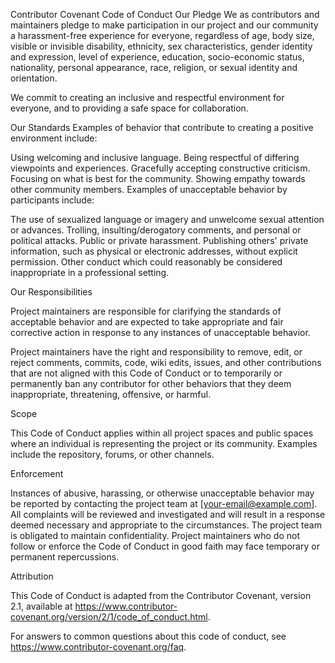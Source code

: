 Contributor Covenant Code of Conduct
Our Pledge
We as contributors and maintainers pledge to make participation in our project and our community a harassment-free experience for everyone, regardless of age, body size, visible or invisible disability, ethnicity, sex characteristics, gender identity and expression, level of experience, education, socio-economic status, nationality, personal appearance, race, religion, or sexual identity and orientation.

We commit to creating an inclusive and respectful environment for everyone, and to providing a safe space for collaboration.

Our Standards
Examples of behavior that contribute to creating a positive environment include:

Using welcoming and inclusive language.
Being respectful of differing viewpoints and experiences.
Gracefully accepting constructive criticism.
Focusing on what is best for the community.
Showing empathy towards other community members.
Examples of unacceptable behavior by participants include:

The use of sexualized language or imagery and unwelcome sexual attention or advances.
Trolling, insulting/derogatory comments, and personal or political attacks.
Public or private harassment.
Publishing others' private information, such as physical or electronic addresses, without explicit permission.
Other conduct which could reasonably be considered inappropriate in a professional setting.

Our Responsibilities

Project maintainers are responsible for clarifying the standards of acceptable behavior and are 
expected to take appropriate and fair corrective action in response to any instances of unacceptable behavior.

Project maintainers have the right and responsibility to remove, edit, or reject comments, commits,
code, wiki edits, issues, and other contributions that are not aligned with this Code of Conduct or to
temporarily or permanently ban any contributor for other behaviors that they deem inappropriate, threatening, offensive, or harmful.

Scope

This Code of Conduct applies within all project spaces and public spaces where an individual is representing the project or its community. Examples include the repository, forums, or other channels.


Enforcement

Instances of abusive, harassing, or otherwise unacceptable behavior may be reported by contacting
the project team at [your-email@example.com]. All complaints will be reviewed and investigated and
will result in a response deemed necessary and appropriate to the circumstances. The project team is
obligated to maintain confidentiality.
Project maintainers who do not follow or enforce the Code of Conduct in good faith may face
temporary or permanent repercussions.

Attribution

This Code of Conduct is adapted from the Contributor Covenant, version 2.1, available at
https://www.contributor-covenant.org/version/2/1/code_of_conduct.html.

For answers to common questions about this code of conduct, see https://www.contributor-covenant.org/faq.

